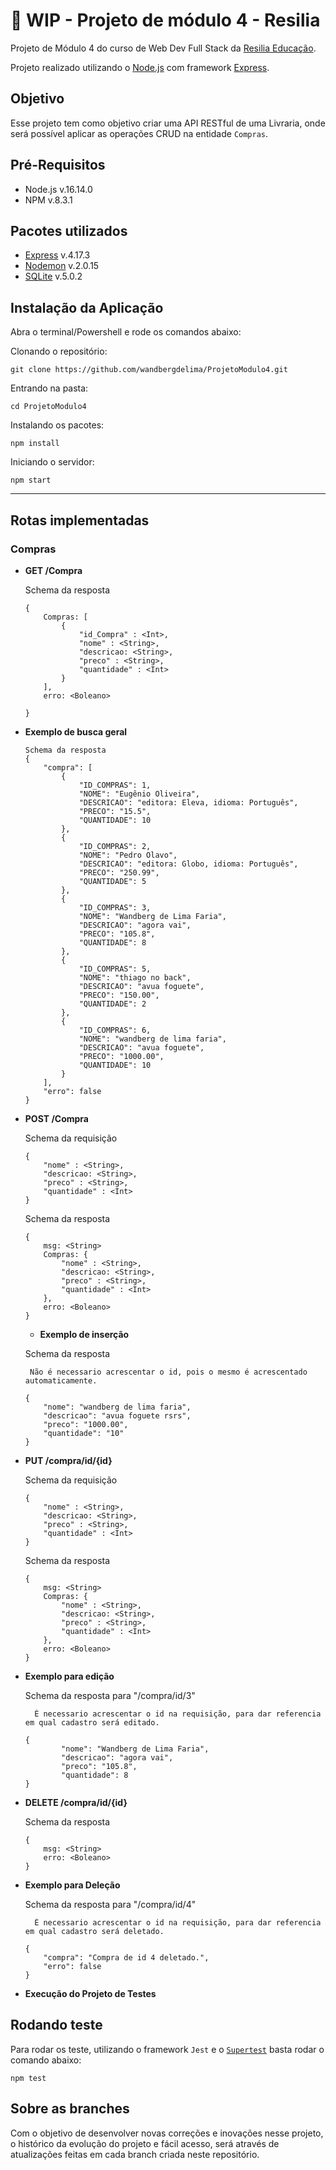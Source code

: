# :construction: WIP - Projeto de módulo 4 - Resilia

Projeto de Módulo 4 do curso de Web Dev Full Stack da [Resilia Educação](https://www.resilia.com.br/).

Projeto realizado utilizando o [Node.js](https://nodejs.org/en/) com framework [Express](https://expressjs.com/).

## Objetivo
Esse projeto tem como objetivo criar uma API RESTful de uma Livraria, onde será possível aplicar as operações CRUD na entidade `Compras`.

## Pré-Requisitos

* Node.js  v.16.14.0
* NPM v.8.3.1

## Pacotes utilizados
* [Express](https://www.npmjs.com/package/express) v.4.17.3
* [Nodemon](https://www.npmjs.com/package/nodemon) v.2.0.15
* [SQLite](https://www.npmjs.com/package/sqlite3)  v.5.0.2

## Instalação da Aplicação

Abra o terminal/Powershell e rode os comandos abaixo:

Clonando o repositório:
```
git clone https://github.com/wandbergdelima/ProjetoModulo4.git
```
Entrando na pasta:
```
cd ProjetoModulo4
```

Instalando os pacotes:
```
npm install
```
Iniciando o servidor:
```
npm start
```

---

## Rotas implementadas

### Compras

 * **GET /Compra**
 
    Schema da resposta
    
    ```
    {
        Compras: [
            {
                "id_Compra" : <Int>,
                "nome" : <String>,
                "descricao: <String>,
                "preco" : <String>,
                "quantidade" : <Int>
            }
        ],
        erro: <Boleano>

    }
    ```
* **Exemplo de busca geral**
    ```
    Schema da resposta
    {
        "compra": [
            {
                "ID_COMPRAS": 1,
                "NOME": "Eugênio Oliveira",
                "DESCRICAO": "editora: Eleva, idioma: Português",
                "PRECO": "15.5",
                "QUANTIDADE": 10
            },
            {
                "ID_COMPRAS": 2,
                "NOME": "Pedro Olavo",
                "DESCRICAO": "editora: Globo, idioma: Português",
                "PRECO": "250.99",
                "QUANTIDADE": 5
            },
            {
                "ID_COMPRAS": 3,
                "NOME": "Wandberg de Lima Faria",
                "DESCRICAO": "agora vai",
                "PRECO": "105.8",
                "QUANTIDADE": 8
            },
            {
                "ID_COMPRAS": 5,
                "NOME": "thiago no back",
                "DESCRICAO": "avua foguete",
                "PRECO": "150.00",
                "QUANTIDADE": 2
            },
            {
                "ID_COMPRAS": 6,
                "NOME": "wandberg de lima faria",
                "DESCRICAO": "avua foguete",
                "PRECO": "1000.00",
                "QUANTIDADE": 10
            }
        ],
        "erro": false
    }
    ```

 * **POST /Compra**

    Schema da requisição
    ```
    {
        "nome" : <String>,
        "descricao: <String>,
        "preco" : <String>,
        "quantidade" : <Int>
    }
    ```

    Schema da resposta
    ```
    {   
        msg: <String>
        Compras: {
            "nome" : <String>,
            "descricao: <String>,
            "preco" : <String>,
            "quantidade" : <Int>
        },
        erro: <Boleano>
    }
    ```

    * **Exemplo de inserção**
    
    Schema da resposta
        
        Não é necessario acrescentar o id, pois o mesmo é acrescentado automaticamente.
    ```
    {
        "nome": "wandberg de lima faria",
        "descricao": "avua foguete rsrs",
        "preco": "1000.00",
        "quantidade": "10"
    }
    ```

 * **PUT /compra/id/{id}**

    Schema da requisição
    ```
    {
        "nome" : <String>,
        "descricao: <String>,
        "preco" : <String>,
        "quantidade" : <Int>
    }
    ```

    Schema da resposta
    ```
    {   
        msg: <String>
        Compras: {
            "nome" : <String>,
            "descricao: <String>,
            "preco" : <String>,
            "quantidade" : <Int>
        },
        erro: <Boleano>
    }
    ```

* **Exemplo para edição**
    
    Schema da resposta para "/compra/id/3"
        
        É necessario acrescentar o id na requisição, para dar referencia em qual cadastro será editado.
    ```
    {
			"nome": "Wandberg de Lima Faria",
			"descricao": "agora vai",
			"preco": "105.8",
			"quantidade": 8
    }
    ```

 * **DELETE /compra/id/{id}**

    Schema da resposta
    ```
    {   
        msg: <String>
        erro: <Boleano>
    }
    ```
    
* **Exemplo para Deleção**

    Schema da resposta para "/compra/id/4"
    
        É necessario acrescentar o id na requisição, para dar referencia em qual cadastro será deletado.
    ```
    {
        "compra": "Compra de id 4 deletado.",
        "erro": false
    }
    ```

* **Execução do Projeto de Testes**

## Rodando teste
Para rodar os teste, utilizando o framework `Jest` e o [`Supertest`](https://jestjs.io/pt-BR/docs/testing-frameworks#expressjs) basta rodar o comando abaixo:
```
npm test
```

## Sobre as branches
Com o objetivo de desenvolver novas correções e inovações nesse projeto, o histórico da evolução do projeto e fácil acesso, será através de atualizações feitas em cada branch criada neste repositório.
